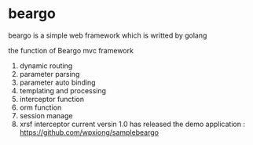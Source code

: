# beargo
beargo is a simple  web framework which is writted by golang 

the function of Beargo mvc framework

1. dynamic routing
2. parameter parsing
3. parameter auto binding
4. templating and processing
5. interceptor function
6. orm function
7. session manage
8. xrsf interceptor
current versin 1.0 has released
the demo application :
https://github.com/wpxiong/samplebeargo

